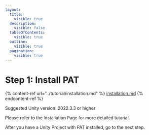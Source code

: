 ```yaml
---
layout:
  title:
    visible: true
  description:
    visible: false
  tableOfContents:
    visible: true
  outline:
    visible: true
  pagination:
    visible: true
---
```


# Step 1: Install PAT

{% content-ref url="../tutorial/installation.md" %}
[installation.md](../tutorial/installation.md)
{% endcontent-ref %}

Suggested Unity version: 2022.3.3 or higher

Please refer to the Installation Page for more detailed tutorial.&#x20;

After you have a Unity Project with PAT installed, go to the next step.
